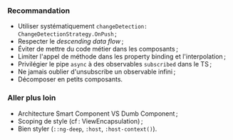 ### Recommandation

- Utiliser systématiquement `changeDetection: ChangeDetectionStrategy.OnPush` ;
- Respecter le *descending data flow* ;
- Éviter de mettre du code métier dans les composants ;
- Limiter l'appel de méthode dans les property binding et l'interpolation ;
- Privilégier le pipe `async` à des observables `subscribed` dans le TS ;
- Ne jamais oublier d'unsubscribe un observable infini ;
- Décomposer en petits composants.

### Aller plus loin

- Architecture Smart Component VS Dumb Component ;
- Scoping de style (cf : ViewEncapsulation) ;
- Bien styler (`::ng-deep`, `:host`, `:host-context()`).
